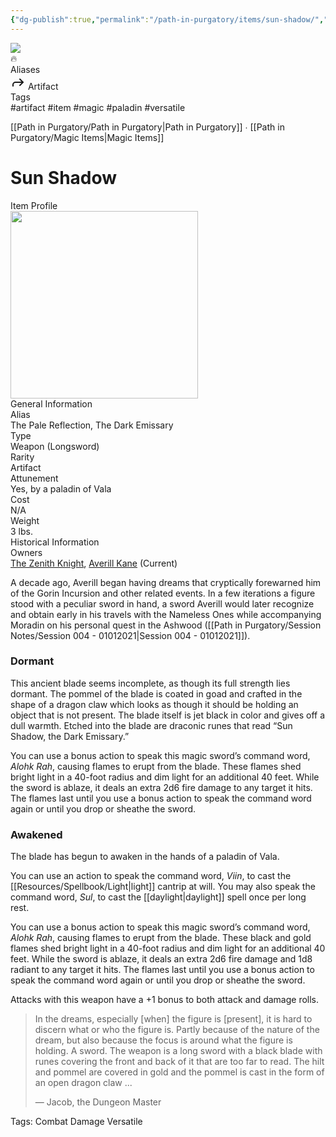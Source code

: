 ```yaml
---
{"dg-publish":true,"permalink":"/path-in-purgatory/items/sun-shadow/","tags":["item, longsword, magic, paladin"]}
---
```


<div class="wiki-header">
	<div class="banner-wrapper">
		<div class="banner">
			<img class="banner-image full-width" src="http://corproject.com/wp-content/uploads/2017/10/Purgatory-770x439_c.jpg" style="object-position: 50% 50%">
		</div>
		<div class="banner-icon">
			<div class="icon-box">🔥</div>
		</div>
	</div>
	<div class="frontmatter-container">
		<div class="frontmatter-section mod-aliases">
			<span class="frontmatter-section-label">Aliases</span>
			<div class="frontmatter-section-data frontmatter-section-aliases">
				<span class="frontmatter-alias">
					<span class="frontmatter-alias-icon"> <svg xmlns="http://www.w3.org/2000svg" width="24" height="24" viewBox="0 0 24 24" fill="none" stroke="currentColor" stroke-width="2" stroke-linecap="round" stroke-linejoin="round" class="svg-icon lucide-forward"><polyline points="15 17 20 12 15 7"></polyline><path d="M4 18v-2a4 4 0 0 1 4-4h12"></path></svg></span>
					Artifact</span>
			</div>
		</div>
		<div class="frontmatter-section mod-tags">
			<span class="frontmatter-section-label">Tags</span>
			<div class="frontmatter-section-data frontmatter-section-tags">
				<a class="tag"onclick="toggleTagSearch(this)">#artifact</a>
				<a class="tag" onclick="toggleTagSearch(this)">#item</a>
				<a class="tag" onclick="toggleTagSearch(this)">#magic</a>
				<a class="tag" onclick="toggleTagSearch(this)">#paladin</a>
				<a class="tag" onclick="toggleTagSearch(this)">#versatile</a>
			</div>
		</div>
	</div>
</div>

[[Path in Purgatory/Path in Purgatory\|Path in Purgatory]] ∙ [[Path in Purgatory/Magic Items\|Magic Items]]

# Sun Shadow

<aside>
	<div class="aside-bkg aside-item aside-title center">Item Profile</div>
	<section class="aside-item">
		<img height="300" src="https://www.dndbeyond.com/content/1-0-2280-0/skins/waterdeep/images/icons/item_types/weapon.jpg">
		<figcaption class="aside-caption aside-item-spacing center"></figcaption>
	</section>
	<section class="aside-item">
	<div class="aside-bkg aside-item aside-header aside-item-spacing center">General Information</div>
	<div class="aside-data aside-item aside-item-spacing">
			<div class="aside-label">Alias</div>
			<div class="aside-value">The Pale Reflection, The Dark Emissary</div>
		</div>
		<div class="aside-data aside-item aside-item-spacing">
			<div class="aside-label">Type</div>
			<div class="aside-value">Weapon (Longsword)</div>
		</div>
		<div class="aside-item aside-data aside-item-spacing">
			<div class="aside-label">Rarity</div>
			<div class="aside-value">Artifact</div>
		</div>
		<div class="aside-data aside-item aside-item-spacing">
			<div class="aside-label">Attunement</div>
			<div class="aside-value">Yes, by a paladin of Vala</div>
		</div>
		<div class="aside-item aside-data aside-item-spacing">
			<div class="aside-label">Cost</div>
			<div class="aside-value">N/A</div>
		</div>
		<div class="aside-item aside-data aside-item-spacing">
			<div class="aside-label">Weight</div>
			<div class="aside-value">3 lbs.</div>
		</div>
	</section>
	<section class="aside-item">
	<div class="aside-bkg aside-item aside-header aside-item-spacing center">Historical Information</div>
	<div class="aside-data aside-item aside-item-spacing">
			<div class="aside-label">Owners</div>
			<div class="aside-value"><a class="internal-link" href="/path-in-purgatory/lore/zenith-knight/">The Zenith Knight</a>, <a class="internal-link" href="/path-in-purgatory/the-party/averill-kane/">Averill Kane</a> (Current)</div>
		</div>
	</section>
</aside>

A decade ago, Averill began having dreams that cryptically forewarned him of the Gorin Incursion and other related events. In a few iterations a figure stood with a peculiar sword in hand, a sword Averill would later recognize and obtain early in his travels with the Nameless Ones while accompanying Moradin on his personal quest in the Ashwood ([[Path in Purgatory/Session Notes/Session 004 - 01012021\|Session 004 - 01012021]]).

### Dormant
This ancient blade seems incomplete, as though its full strength lies dormant. The pommel of the blade is coated in goad and crafted in the shape of a dragon claw which looks as though it should be holding an object that is not present. The blade itself is jet black in color and gives off a dull warmth. Etched into the blade are draconic runes that read “Sun Shadow, the Dark Emissary.”

You can use a bonus action to speak this magic sword’s command word, *Alohk Rah*, causing flames to erupt from the blade. These flames shed bright light in a 40-foot radius and dim light for an additional 40 feet. While the sword is ablaze, it deals an extra 2d6 fire damage to any target it hits. The flames last until you use a bonus action to speak the command word again or until you drop or sheathe the sword.

### Awakened
The blade has begun to awaken in the hands of a paladin of Vala.

You can use an action to speak the command word, *Viin*, to cast the [[Resources/Spellbook/Light\|light]] cantrip at will. You may also speak the command word, *Sul*, to cast the [[daylight\|daylight]] spell once per long rest.

You can use a bonus action to speak this magic sword’s command word, *Alohk Rah*, causing flames to erupt from the blade. These black and gold flames shed bright light in a 40-foot radius and dim light for an additional 40 feet. While the sword is ablaze, it deals an extra 2d6 fire damage and 1d8 radiant to any target it hits. The flames last until you use a bonus action to speak the command word again or until you drop or sheathe the sword.

Attacks with this weapon have a +1 bonus to both attack and damage rolls.

> In the dreams, especially [when] the figure is [present], it is hard to discern what or who the figure is. Partly because of the nature of the dream, but also because the focus is around what the figure is holding. A sword. The weapon is a long sword with a black blade with runes covering the front and back of it that are too far to read. The hilt and pommel are covered in gold and the pommel is cast in the form of an open dragon claw ...
> 
> — Jacob, the Dungeon Master

<p class="small">Tags: <span class="tags">Combat</span> <span class="tags">Damage</span> <span class="tags">Versatile</span></p>